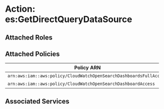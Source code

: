 # Action: es:GetDirectQueryDataSource

## Attached Roles

## Attached Policies

| Policy ARN | Policy Name |
|------------|-------------|
| `arn:aws:iam::aws:policy/CloudWatchOpenSearchDashboardsFullAccess` | [CloudWatchOpenSearchDashboardsFullAccess](../policies.md#cloudwatchopensearchdashboardsfullaccess) |
| `arn:aws:iam::aws:policy/CloudWatchOpenSearchDashboardAccess` | [CloudWatchOpenSearchDashboardAccess](../policies.md#cloudwatchopensearchdashboardaccess) |

## Associated Services

